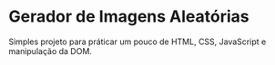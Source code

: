 # Gerador de Imagens Aleatórias

Simples projeto para práticar um pouco de HTML, CSS, JavaScript e manipulação da DOM.
